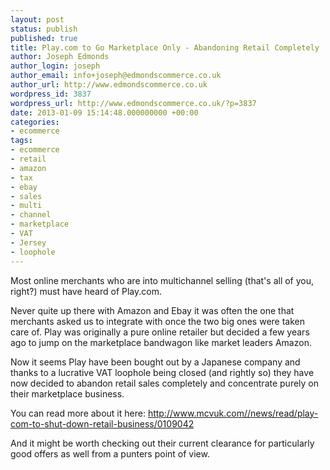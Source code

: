 ```yaml
---
layout: post
status: publish
published: true
title: Play.com to Go Marketplace Only - Abandoning Retail Completely
author: Joseph Edmonds
author_login: joseph
author_email: info+joseph@edmondscommerce.co.uk
author_url: http://www.edmondscommerce.co.uk
wordpress_id: 3837
wordpress_url: http://www.edmondscommerce.co.uk/?p=3837
date: 2013-01-09 15:14:48.000000000 +00:00
categories:
- ecommerce
tags:
- ecommerce
- retail
- amazon
- tax
- ebay
- sales
- multi
- channel
- marketplace
- VAT
- Jersey
- loophole
---
```

Most online merchants who are into multichannel selling (that's all of you, right?) must have heard of Play.com.

Never quite up there with Amazon and Ebay it was often the one that merchants asked us to integrate with once the two big ones were taken care of. Play was originally a pure online retailer but decided a few years ago to jump on the marketplace bandwagon like market leaders Amazon.

Now it seems Play have been bought out by a Japanese company and thanks to a lucrative VAT loophole being closed (and rightly so) they have now decided to abandon retail sales completely and concentrate purely on their marketplace business.

You can read more about it here:
<a href="http://www.mcvuk.com//news/read/play-com-to-shut-down-retail-business/0109042">http://www.mcvuk.com//news/read/play-com-to-shut-down-retail-business/0109042</a>

And it might be worth checking out their current clearance for particularly good offers as well from a punters point of view.
